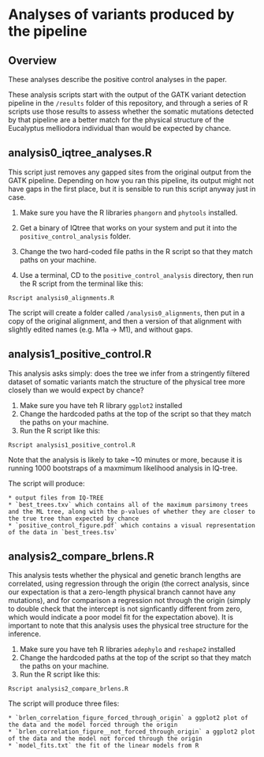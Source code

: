 # Analyses of variants produced by the pipeline

## Overview
These analyses describe the positive control analyses in the paper.

These analysis scripts start with the output of the GATK variant detection pipeline in the `/results` folder of this repository, and through a series of R scripts use those results to assess whether the somatic mutations detected by that pipeline are a better match for the physical structure of the Eucalyptus melliodora individual than would be expected by chance.

## analysis0_iqtree_analyses.R
This script just removes any gapped sites from the original output from the GATK pipeline. Depending on how you ran this pipeline, its output might not have gaps in the first place, but it is sensible to run this script anyway just in case.

1. Make sure you have the R libraries `phangorn` and `phytools` installed. 

2. Get a binary of IQtree that works on your system and put it into the `positive_control_analysis` folder.

3. Change the two hard-coded file paths in the R script so that they match paths on your machine.

4. Use a terminal, CD to the `positive_control_analysis` directory, then run the R script from the terminal like this:

`Rscript analysis0_alignments.R`

The script will create a folder called `/analysis0_alignments`, then put in a copy of the original alignment, and then a version of that alignment with slightly edited names (e.g. M1a -> M1), and without gaps.



## analysis1_positive_control.R
This analysis asks simply: does the tree we infer from a stringently filtered dataset of somatic variants match the structure of the physical tree more closely than we would expect by chance?

1. Make sure you have teh R library `ggplot2` installed
2. Change the hardcoded paths at the top of the script so that they match the paths on your machine.
3. Run the R script like this:

`Rscript analysis1_positive_control.R`

Note that the analysis is likely to take ~10 minutes or more, because it is running 1000 bootstraps of a maxmimum likelihood analysis in IQ-tree. 

The script will produce:

	* output files from IQ-TREE
	* `best_trees.txv` which contains all of the maximum parsimony trees and the ML tree, along with the p-values of whether they are closer to the true tree than expected by chance
	* `positive_control_figure.pdf` which contains a visual representation of the data in `best_trees.tsv` 


## analysis2_compare_brlens.R
This analysis tests whether the physical and genetic branch lengths are correlated, using regression through the origin (the correct analysis, since our expectation is that a zero-length physical branch cannot have any mutations), and for comparison a regression not through the origin (simply to double check that the intercept is not signficantly different from zero, which would indicate a poor model fit for the expectation above). It is important to note that this analysis uses the physical tree structure for the inference.

1. Make sure you have teh R libraries `adephylo` and `reshape2` installed
2. Change the hardcoded paths at the top of the script so that they match the paths on your machine.
3. Run the R script like this:

`Rscript analysis2_compare_brlens.R`


The script will produce three files:

	* `brlen_correlation_figure_forced_through_origin` a ggplot2 plot of the data and the model forced through the origin
	* `brlen_correlation_figure__not_forced_through_origin` a ggplot2 plot of the data and the model not forced through the origin
	* `model_fits.txt` the fit of the linear models from R


